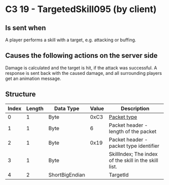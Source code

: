 # C3 19 - TargetedSkill095 (by client)

## Is sent when

A player performs a skill with a target, e.g. attacking or buffing.

## Causes the following actions on the server side

Damage is calculated and the target is hit, if the attack was successful. A response is sent back with the caused damage, and all surrounding players get an animation message.

## Structure

| Index | Length | Data Type | Value | Description |
|-------|--------|-----------|-------|-------------|
| 0 | 1 |   Byte   | 0xC3  | [Packet type](PacketTypes.md) |
| 1 | 1 |    Byte   |   6   | Packet header - length of the packet |
| 2 | 1 |    Byte   | 0x19  | Packet header - packet type identifier |
| 3 | 1 | Byte |  | SkillIndex; The index of the skill in the skill list. |
| 4 | 2 | ShortBigEndian |  | TargetId |